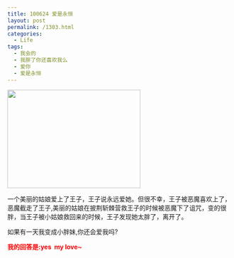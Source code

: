 ```yaml
---
title: 100624 爱是永恒
layout: post
permalink: /1303.html
categories:
  - Life
tags:
  - 我会的
  - 我胖了你还喜欢我么
  - 爱你
  - 爱是永恒
---
```

[<img class="aligncenter size-medium wp-image-1306" title="33" src="http://www.80aj.com/wp-content/uploads/2010/06/33-300x222.jpg" alt="" width="300" height="222" />][1]

一个美丽的姑娘爱上了王子，王子说永远爱她。但很不幸，王子被恶魔喜欢上了，恶魔截走了王子,美丽的姑娘在披荆斩棘营救王子的时候被恶魔下了诅咒，变的很胖，当王子被小姑娘救回来的时候，王子发现她太胖了，离开了。

如果有一天我变成小胖妹,你还会爱我吗?

**<span style="color: #ff0000;">我的回答是:yes  my love~</span>**

 [1]: http://www.80aj.com/wp-content/uploads/2010/06/33.jpg